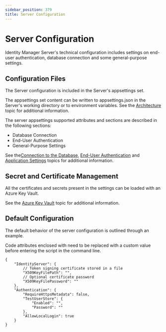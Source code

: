 ```yaml
---
sidebar_position: 379
title: Server Configuration
---
```


# Server Configuration

Identity Manager Server's technical configuration includes settings on end-user authentication, database connection and some general-purpose settings.

## Configuration Files

The Server configuration is included in the Server's appsettings set.

The appsettings set content can be written to appsettings.json in the Server's working directory or to environment variables. See the [Architecture](../../architecture/index "Architecture") topic for additional information.

The server appsettings supported attributes and sections are described in the following sections:

* Database Connection
* End-User Authentication
* General-Purpose Settings

See the[Connection to the Database](database-connection/index "Database Connection"), [End-User Authentication](end-users-authentication/index "End-User Authentication") and [Application Settings](general-purpose/index "Application Settings") topics for additional information.

## Secret and Certificate Management

All the certificates and secrets present in the settings can be loaded with an Azure Key Vault.

See the [Azure Key Vault](../agent-configuration/azure-key-vault/index "Azure Key Vault") topic for additional information.

## Default Configuration

The default behavior of the server configuration is outlined through an example.

Code attributes enclosed with  need to be replaced with a custom value before entering the script in the command line.

```
{  
    "IdentityServer": {  
        // Token signing certificate stored in a file  
        "X509KeyFilePath": "",  
        // Optional certificate password  
        "X509KeyFilePassword": ""  
    },  
    "Authentication": {  
        "RequireHttpsMetadata": false,  
        "TestUserStore": {  
            "Enabled": "",  
            "Password": ""  
        },  
        "AllowLocalLogin": true  
    }  
}  

```